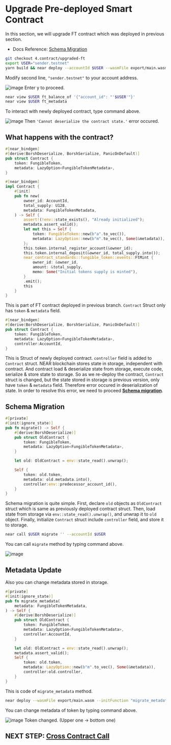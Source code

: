 # Upgrade Pre-deployed Smart Contract
In this section, we will upgrade FT contract which was deployed in previous section.

* Docs Reference: [Schema Migration](https://welcome.near.university/developers/contract-patterns/schema-migration)

```bash
git checkout 4.contract/upgraded-ft
export USER="sender.testnet"
yarn build && near deploy --accountId $USER --wasmFile export/main.wasm
```
Modify second line, `"sender.testnet"` to your account address.

![image](https://user-images.githubusercontent.com/96561121/187223648-cce22b15-0adb-4962-a6ab-2b4e9d503b3f.png)
Enter y to proceed.

```bash
near view $USER ft_balance_of '{"account_id": "'$USER'"}'
near view $USER ft_metadata
```
To interact with newly deployed contract, type command above.

![image](https://user-images.githubusercontent.com/96561121/187236492-a9292b6e-fee5-4e47-b88e-fbd994a6e7c1.png)
Then `'Cannot deserialize the contract state.'` error occured.

## What happens with the contract?
```rust
#[near_bindgen]
#[derive(BorshDeserialize, BorshSerialize, PanicOnDefault)]
pub struct Contract {
    token: FungibleToken,
    metadata: LazyOption<FungibleTokenMetadata>,
}

#[near_bindgen]
impl Contract {
    #[init]
    pub fn new(
        owner_id: AccountId,
        total_supply: U128,
        metadata: FungibleTokenMetadata,
    ) -> Self {
        assert!(!env::state_exists(), "Already initialized");
        metadata.assert_valid();
        let mut this = Self {
            token: FungibleToken::new(b"a".to_vec()),
            metadata: LazyOption::new(b"m".to_vec(), Some(&metadata)),
        };
        this.token.internal_register_account(&owner_id);
        this.token.internal_deposit(&owner_id, total_supply.into());
        near_contract_standards::fungible_token::events::FtMint {
            owner_id: &owner_id,
            amount: &total_supply,
            memo: Some("Initial tokens supply is minted"),
        }
        .emit();
        this
    }
}
```
This is part of FT contract deployed in previous branch. `Contract` Struct only has `token` & `metadata` field.
```rust
#[near_bindgen]
#[derive(BorshDeserialize, BorshSerialize, PanicOnDefault)]
pub struct Contract {
    token: FungibleToken,
    metadata: LazyOption<FungibleTokenMetadata>,
    controller:AccountId,
}
```
This is Struct of newly deployed contract. `controller` field is added to `Contract` struct.
NEAR blockchain stores state in storage, independent with contract. And contract load & deserialize state from storage, execute code, serialize & store state to storage.
So as we re-deploy the contract, `Contract` struct is changed, but the state stored in storage is previous version, only have `token` & `metadata` field. Therefore error occured in deserialization of state. In order to resolve this error, we need to proceed **[Schema migration](https://welcome.near.university/developers/contract-patterns/schema-migration)**.
## Schema Migration
```rust
#[private]
#[init(ignore_state)]
pub fn migrate() -> Self {
    #[derive(BorshDeserialize)]
    pub struct OldContract {
        token: FungibleToken,
        metadata: LazyOption<FungibleTokenMetadata>,
    }

    let old: OldContract = env::state_read().unwrap();

    Self {
        token: old.token,
        metadata: old.metadata.into(),
        controller:env::predecessor_account_id(),
    }
}
```
Schema migration is quite simple.
First, declare `old` objects as `OldContract` struct which is same as previously deployed contract struct.
Then, load state from storage via `env::state_read().unwrap()`, and unwrap it to `old` object.
Finally, initialize `Contract` struct include `controller` field, and store it to storage.
```bash
near call $USER migrate '' --accountId $USER
```
You can call `migrate` method by typing command above.

![image](https://user-images.githubusercontent.com/96561121/187241258-50bddf75-82a6-4c5d-a79f-b115aa181f2f.png)
## Metadata Update
Also you can change metadata stored in storage.
```rust
#[private]
#[init(ignore_state)]
pub fn migrate_metadata(
    metadata: FungibleTokenMetadata,
) -> Self {
    #[derive(BorshDeserialize)]
    pub struct OldContract {
        token: FungibleToken,
        metadata: LazyOption<FungibleTokenMetadata>,
        controller:AccountId,
    }

    let old: OldContract = env::state_read().unwrap();
    metadata.assert_valid();
    Self {
        token: old.token,
        metadata: LazyOption::new(b"m".to_vec(), Some(&metadata)),
        controller:old.controller,
    }
}
```
This is code of `migrate_metadata` method.
```bash
near deploy --wasmFile export/main.wasm --initFunction "migrate_metadata" --initArgs '{"metadata": { "spec": "ft-1.0.0", "name": "BOOM LABS UPGRADED TOKEN", "symbol": "BOOM", "icon": "'$ICON'", "decimals": 4 }}' --accountId $USER
```
You can change metadata of token by typing command above.

![image](https://user-images.githubusercontent.com/96561121/187242202-6baf2b5c-b6a1-4cd2-b4aa-f5d9e783319e.png)
Token changed. (Upper one -> bottom one)

## NEXT STEP: [Cross Contract Call](https://github.com/boomlabs-web3/near-meetup/tree/5.contract/cross-contract-call)
